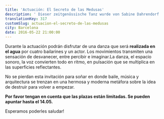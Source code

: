 ```yaml
---
title: 'Actuación: El Secreto de las Medusas'
description: ' Dieser zeitgenössische Tanz wurde von Sabine Dahrendorf und Josep Sanau und speziell für den emblematischen Pavillion Mies van der Rohe konzipiert.'
translationKey: 317
customSlug: actuacion-el-secreto-de-las-medusas
city: Barcelona
date: 2016-05-22 21:00:00
---
```


Durante la actuación podrán disfrutar de una danza que será <strong>realizada en el agua</strong> por cuatro bailarines y un actor. Los movimientos transmiten una sensación de desvanecer, entre percibir e imaginar.La danza, el espacio sonoro, la voz convierten todo en ritmo, en pulsación que se multiplica en las superficies reflectantes.

No se pierdan esta invitación para soñar en donde baile, música y arquitectura se trenzan en una hermosa y moderna metáfora sobre la idea de destruir para volver a empezar.

<strong>Por favor tengan en cuenta que las plazas están limitadas. Se pueden apuntar hasta el 14.05.</strong>

Esperamos poderles saludar!
